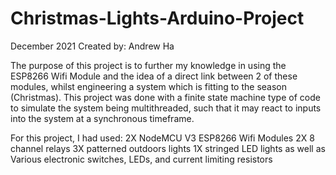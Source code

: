 # Christmas-Lights-Arduino-Project
December 2021
Created by: Andrew Ha

The purpose of this project is to further my knowledge in using the ESP8266 Wifi Module and the idea of a direct link between 2 of these modules, whilst engineering a system which is fitting to the season (Christmas). This project was done with a finite state machine type of code to simulate the system being multithreaded, such that it may react to inputs into the system at a synchronous timeframe.

For this project, I had used:
2X NodeMCU V3 ESP8266 Wifi Modules
2X 8 channel relays
3X patterned outdoors lights
1X stringed LED lights
as well as Various electronic switches, LEDs, and current limiting resistors
